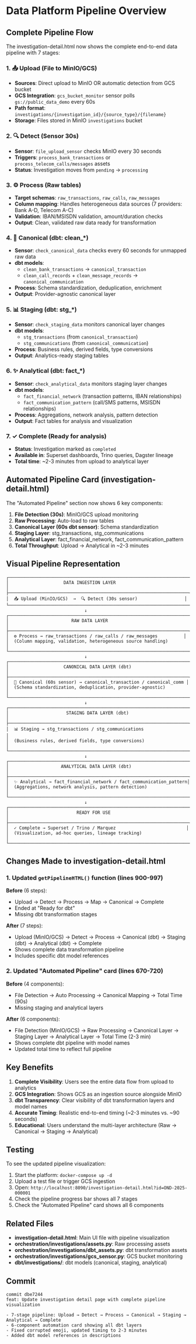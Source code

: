 # Data Platform Pipeline Overview

## Complete Pipeline Flow

The investigation-detail.html now shows the complete end-to-end data pipeline with 7 stages:

### 1. 📤 Upload (File to MinIO/GCS)
- **Sources**: Direct upload to MinIO OR automatic detection from GCS bucket
- **GCS Integration**: `gcs_bucket_monitor` sensor polls `gs://public_data_demo` every 60s
- **Path format**: `investigations/{investigation_id}/{source_type}/{filename}`
- **Storage**: Files stored in MinIO `investigations` bucket

### 2. 🔍 Detect (Sensor 30s)
- **Sensor**: `file_upload_sensor` checks MinIO every 30 seconds
- **Triggers**: `process_bank_transactions` or `process_telecom_calls/messages` assets
- **Status**: Investigation moves from `pending` → `processing`

### 3. ⚙️ Process (Raw tables)
- **Target schemas**: `raw_transactions`, `raw_calls`, `raw_messages`
- **Column mapping**: Handles heterogeneous data sources (7 providers: Bank A-D, Telecom A-C)
- **Validation**: IBAN/MSISDN validation, amount/duration checks
- **Output**: Clean, validated raw data ready for transformation

### 4. 🔄 Canonical (dbt: clean_*)
- **Sensor**: `check_canonical_data` checks every 60 seconds for unmapped raw data
- **dbt models**: 
  - `clean_bank_transactions` → `canonical_transaction`
  - `clean_call_records` + `clean_message_records` → `canonical_communication`
- **Process**: Schema standardization, deduplication, enrichment
- **Output**: Provider-agnostic canonical layer

### 5. 📊 Staging (dbt: stg_*)
- **Sensor**: `check_staging_data` monitors canonical layer changes
- **dbt models**:
  - `stg_transactions` (from `canonical_transaction`)
  - `stg_communications` (from `canonical_communication`)
- **Process**: Business rules, derived fields, type conversions
- **Output**: Analytics-ready staging tables

### 6. ✨ Analytical (dbt: fact_*)
- **Sensor**: `check_analytical_data` monitors staging layer changes
- **dbt models**:
  - `fact_financial_network` (transaction patterns, IBAN relationships)
  - `fact_communication_pattern` (call/SMS patterns, MSISDN relationships)
- **Process**: Aggregations, network analysis, pattern detection
- **Output**: Fact tables for analysis and visualization

### 7. ✓ Complete (Ready for analysis)
- **Status**: Investigation marked as `completed`
- **Available in**: Superset dashboards, Trino queries, Dagster lineage
- **Total time**: ~2-3 minutes from upload to analytical layer

## Automated Pipeline Card (investigation-detail.html)

The "Automated Pipeline" section now shows 6 key components:

1. **File Detection (30s)**: MinIO/GCS upload monitoring
2. **Raw Processing**: Auto-load to raw tables
3. **Canonical Layer (60s dbt sensor)**: Schema standardization
4. **Staging Layer**: stg_transactions, stg_communications
5. **Analytical Layer**: fact_financial_network, fact_communication_pattern
6. **Total Throughput**: Upload → Analytical in ~2-3 minutes

## Visual Pipeline Representation

```
┌─────────────────────────────────────────────────────────────────────┐
│                     DATA INGESTION LAYER                            │
├─────────────────────────────────────────────────────────────────────┤
│  📤 Upload (MinIO/GCS)  →  🔍 Detect (30s sensor)                  │
└─────────────────────────────────────────────────────────────────────┘
                              ↓
┌─────────────────────────────────────────────────────────────────────┐
│                        RAW DATA LAYER                               │
├─────────────────────────────────────────────────────────────────────┤
│  ⚙️ Process → raw_transactions / raw_calls / raw_messages          │
│  (Column mapping, validation, heterogeneous source handling)        │
└─────────────────────────────────────────────────────────────────────┘
                              ↓
┌─────────────────────────────────────────────────────────────────────┐
│                     CANONICAL DATA LAYER (dbt)                      │
├─────────────────────────────────────────────────────────────────────┤
│  🔄 Canonical (60s sensor) → canonical_transaction / canonical_comm │
│  (Schema standardization, deduplication, provider-agnostic)         │
└─────────────────────────────────────────────────────────────────────┘
                              ↓
┌─────────────────────────────────────────────────────────────────────┐
│                      STAGING DATA LAYER (dbt)                       │
├─────────────────────────────────────────────────────────────────────┤
│  📊 Staging → stg_transactions / stg_communications                 │
│  (Business rules, derived fields, type conversions)                 │
└─────────────────────────────────────────────────────────────────────┘
                              ↓
┌─────────────────────────────────────────────────────────────────────┐
│                    ANALYTICAL DATA LAYER (dbt)                      │
├─────────────────────────────────────────────────────────────────────┤
│  ✨ Analytical → fact_financial_network / fact_communication_pattern│
│  (Aggregations, network analysis, pattern detection)                │
└─────────────────────────────────────────────────────────────────────┘
                              ↓
┌─────────────────────────────────────────────────────────────────────┐
│                          READY FOR USE                              │
├─────────────────────────────────────────────────────────────────────┤
│  ✓ Complete → Superset / Trino / Marquez                           │
│  (Visualization, ad-hoc queries, lineage tracking)                  │
└─────────────────────────────────────────────────────────────────────┘
```

## Changes Made to investigation-detail.html

### 1. Updated `getPipelineHTML()` function (lines 900-997)

**Before** (6 steps):
- Upload → Detect → Process → Map → Canonical → Complete
- Ended at "Ready for dbt"
- Missing dbt transformation stages

**After** (7 steps):
- Upload (MinIO/GCS) → Detect → Process → Canonical (dbt) → Staging (dbt) → Analytical (dbt) → Complete
- Shows complete data transformation pipeline
- Includes specific dbt model references

### 2. Updated "Automated Pipeline" card (lines 670-720)

**Before** (4 components):
- File Detection → Auto Processing → Canonical Mapping → Total Time (90s)
- Missing staging and analytical layers

**After** (6 components):
- File Detection (MinIO/GCS) → Raw Processing → Canonical Layer → Staging Layer → Analytical Layer → Total Time (2-3 min)
- Shows complete dbt pipeline with model names
- Updated total time to reflect full pipeline

## Key Benefits

1. **Complete Visibility**: Users see the entire data flow from upload to analytics
2. **GCS Integration**: Shows GCS as an ingestion source alongside MinIO
3. **dbt Transparency**: Clear visibility of dbt transformation layers and model names
4. **Accurate Timing**: Realistic end-to-end timing (~2-3 minutes vs. ~90 seconds)
5. **Educational**: Users understand the multi-layer architecture (Raw → Canonical → Staging → Analytical)

## Testing

To see the updated pipeline visualization:

1. Start the platform: `docker-compose up -d`
2. Upload a test file or trigger GCS ingestion
3. Open: `http://localhost:8090/investigation-detail.html?id=OND-2025-000001`
4. Check the pipeline progress bar shows all 7 stages
5. Check the "Automated Pipeline" card shows all 6 components

## Related Files

- **investigation-detail.html**: Main UI file with pipeline visualization
- **orchestration/investigations/assets.py**: Raw processing assets
- **orchestration/investigations/dbt_assets.py**: dbt transformation assets
- **orchestration/investigations/gcs_sensor.py**: GCS bucket monitoring
- **dbt/investigations/**: dbt models (canonical, staging, analytical)

## Commit

```
commit dbe7244
feat: Update investigation detail page with complete pipeline visualization

- 7-stage pipeline: Upload → Detect → Process → Canonical → Staging → Analytical → Complete
- 6-component automation card showing all dbt layers
- Fixed corrupted emoji, updated timing to 2-3 minutes
- Added dbt model references in descriptions
```
